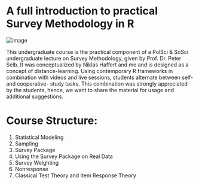 # A full introduction to practical Survey Methodology in R

![image](https://user-images.githubusercontent.com/30929659/118642788-0df85a00-b7dc-11eb-8aae-058c22ff09be.png)

This undergraduate course is the practical component of a PolSci & SoSci undergraduate lecture on Survey Methodology, given by Prof. Dr. Peter Selb. It was conceptualized by Niklas Haffert and me and is designed as a concept of distance-learning. Using contemporary R frameworks in combination with videos and live sessions, students alternate between self- and cooperative- study tasks. This combination was strongly appreciated by the students, hence, we want to share the material for usage and additional suggestions. 

# Course Structure:

1. Statistical Modeling
2. Sampling
3. Survey Package
4. Using the Survey Package on Real Data
5. Survey Weighting
6. Nonresponse
7. Classical Test Theory and Item Response Theory






